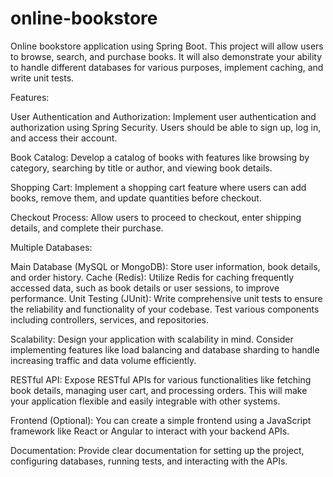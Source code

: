 # online-bookstore
Online bookstore application using Spring Boot. This project will allow users to browse, search, and purchase books. It will also demonstrate your ability to handle different databases for various purposes, implement caching, and write unit tests.

Features:

User Authentication and Authorization: Implement user authentication and authorization using Spring Security. Users should be able to sign up, log in, and access their account.

Book Catalog: Develop a catalog of books with features like browsing by category, searching by title or author, and viewing book details.

Shopping Cart: Implement a shopping cart feature where users can add books, remove them, and update quantities before checkout.

Checkout Process: Allow users to proceed to checkout, enter shipping details, and complete their purchase.

Multiple Databases:

Main Database (MySQL or MongoDB): Store user information, book details, and order history.
Cache (Redis): Utilize Redis for caching frequently accessed data, such as book details or user sessions, to improve performance.
Unit Testing (JUnit): Write comprehensive unit tests to ensure the reliability and functionality of your codebase. Test various components including controllers, services, and repositories.

Scalability: Design your application with scalability in mind. Consider implementing features like load balancing and database sharding to handle increasing traffic and data volume efficiently.

RESTful API: Expose RESTful APIs for various functionalities like fetching book details, managing user cart, and processing orders. This will make your application flexible and easily integrable with other systems.

Frontend (Optional): You can create a simple frontend using a JavaScript framework like React or Angular to interact with your backend APIs.

Documentation: Provide clear documentation for setting up the project, configuring databases, running tests, and interacting with the APIs.


